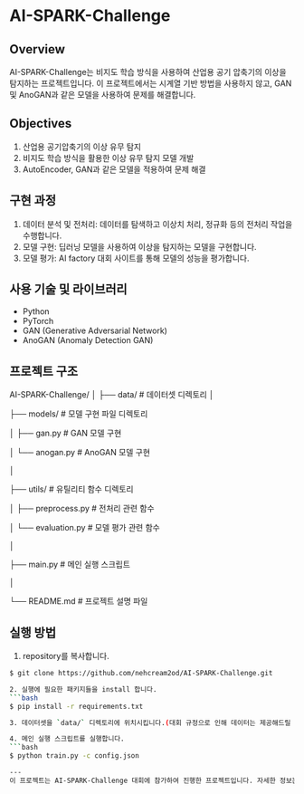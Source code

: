 # AI-SPARK-Challenge

## Overview

AI-SPARK-Challenge는 비지도 학습 방식을 사용하여 산업용 공기 압축기의 이상을 탐지하는 프로젝트입니다. 이 프로젝트에서는 시계열 기반 방법을 사용하지 않고, GAN 및 AnoGAN과 같은 모델을 사용하여 문제를 해결합니다.

## Objectives

1. 산업용 공기압축기의 이상 유무 탐지
2. 비지도 학습 방식을 활용한 이상 유무 탐지 모델 개발
3. AutoEncoder, GAN과 같은 모델을 적용하여 문제 해결

## 구현 과정

1. 데이터 분석 및 전처리: 데이터를 탐색하고 이상치 처리, 정규화 등의 전처리 작업을 수행합니다.
2. 모델 구현: 딥러닝 모델을 사용하여 이상을 탐지하는 모델을 구현합니다.
3. 모델 평가: AI factory 대회 사이트를 통해 모델의 성능을 평가합니다.

## 사용 기술 및 라이브러리

- Python
- PyTorch
- GAN (Generative Adversarial Network)
- AnoGAN (Anomaly Detection GAN)

## 프로젝트 구조
AI-SPARK-Challenge/
│
├── data/ # 데이터셋 디렉토리
│

├── models/ # 모델 구현 파일 디렉토리

│ ├── gan.py # GAN 모델 구현

│ └── anogan.py # AnoGAN 모델 구현

│

├── utils/ # 유틸리티 함수 디렉토리

│ ├── preprocess.py # 전처리 관련 함수

│ └── evaluation.py # 모델 평가 관련 함수

│

├── main.py # 메인 실행 스크립트

│

└── README.md # 프로젝트 설명 파일

## 실행 방법
1. repository를 복사합니다.
```bash
$ git clone https://github.com/nehcream2od/AI-SPARK-Challenge.git

2. 실행에 필요한 패키지들을 install 합니다.
```bash
$ pip install -r requirements.txt

3. 데이터셋을 `data/` 디렉토리에 위치시킵니다.(대회 규정으로 인해 데이터는 제공해드릴 수 없음을 양해 부탁드립니다.)

4. 메인 실행 스크립트를 실행합니다.
```bash
$ python train.py -c config.json

---
이 프로젝트는 AI-SPARK-Challenge 대회에 참가하여 진행한 프로젝트입니다. 자세한 정보는 대회 웹사이트를 참조해주시기 바랍니다.
